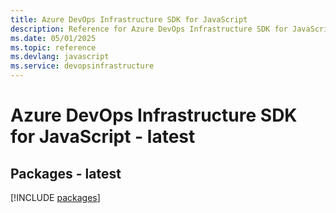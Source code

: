 ```yaml
---
title: Azure DevOps Infrastructure SDK for JavaScript
description: Reference for Azure DevOps Infrastructure SDK for JavaScript
ms.date: 05/01/2025
ms.topic: reference
ms.devlang: javascript
ms.service: devopsinfrastructure
---
```

# Azure DevOps Infrastructure SDK for JavaScript - latest
## Packages - latest
[!INCLUDE [packages](devops-infrastructure-index.md)]
